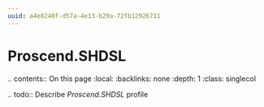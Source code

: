 ```yaml
---
uuid: a4e8240f-d57a-4e13-b29a-72fb12926731
---
```



# Proscend.SHDSL

.. contents:: On this page
    :local:
    :backlinks: none
    :depth: 1
    :class: singlecol

.. todo::
    Describe *Proscend.SHDSL* profile

